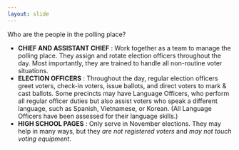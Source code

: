 ```yaml
---
layout: slide
---
```


Who are the people in the polling place?

- **CHIEF AND ASSISTANT CHIEF** : Work together as a team to manage the polling place. They assign and rotate election officers throughout the day. Most importantly, they are trained to handle all non-routine voter situations.
- **ELECTION OFFICERS** : Throughout the day, regular election officers greet voters, check-in voters, issue ballots, and direct voters to mark &amp; cast ballots. Some precincts may have Language Officers, who perform all regular officer duties but also assist voters who speak a different language, such as Spanish, Vietnamese, or Korean. (All Language Officers have been assessed for their language skills.)
- **HIGH SCHOOL PAGES** : Only serve in November elections. They may help in many ways, but they *are not registered voters* and *may not touch voting equipment*.